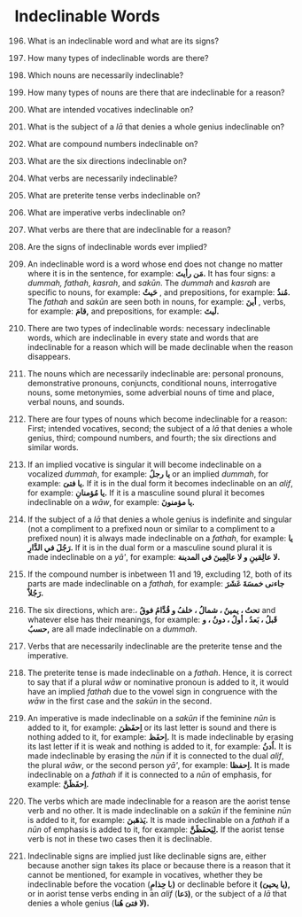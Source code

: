 Indeclinable Words
==================

196. What is an indeclinable word and what are its signs?

197. How many types of indeclinable words are there?

198. Which nouns are necessarily indeclinable?

199. How many types of nouns are there that are indeclinable for a
reason?

200. What are intended vocatives indeclinable on?

201. What is the subject of a *lā* that denies a whole genius
indeclinable on?

202. What are compound numbers indeclinable on?

203. What are the six directions indeclinable on?

204. What verbs are necessarily indeclinable?

205. What are preterite tense verbs indeclinable on?

206. What are imperative verbs indeclinable on?

207. What verbs are there that are indeclinable for a reason?

208. Are the signs of indeclinable words ever implied?

196. An indeclinable word is a word whose end does not change no matter
where it is in the sentence, for example: **مَن رأیتَ.** It has four
signs: a *dummah, fathah*, *kasrah*, and *sakūn*. The *dummah* and
*kasrah* are specific to nouns, for example: **حَیثُ** , and
prepositions, for example: **مُنذُ.** The *fathah* and *sakūn* are seen
both in nouns, for example: **أینَ** , verbs, for example: **قامَ,** and
prepositions, for example: **لَیتَ.**

197. There are two types of indeclinable words: necessary indeclinable
words, which are indeclinable in every state and words that are
indeclinable for a reason which will be made declinable when the reason
disappears.

198. The nouns which are necessarily indeclinable are: personal
pronouns, demonstrative pronouns, conjuncts, conditional nouns,
interrogative nouns, some metonymies, some adverbial nouns of time and
place, verbal nouns, and sounds.

199. There are four types of nouns which become indeclinable for a
reason: First; intended vocatives, second; the subject of a *lā* that
denies a whole genius, third; compound numbers, and fourth; the six
directions and similar words.

200. If an implied vocative is singular it will become indeclinable on a
vocalized *dummah*, for example: **یا رجلُ** or an implied *dummah*, for
example: **یا فتیَ.** If it is in the dual form it becomes indeclinable
on an *alif*, for example: **یا مُؤمنانِ.** If it is a masculine sound
plural it becomes indeclinable on a *wāw*, for example: **یا مؤمنونَ.**

201. If the subject of a *lā* that denies a whole genius is indefinite
and singular (not a compliment to a prefixed noun or similar to a
compliment to a prefixed noun) it is always made indeclinable on a
*fathah*, for example: **یا رَجُلَ في الدَّارِ.** If it is in the dual
form or a masculine sound plural it is made indeclinable on a *yā'*, for
example: **لا عالِمَینِ و لا عالِمِینَ في المدینة.**

202. If the compound number is inbetween 11 and 19, excluding 12, both
of its parts are made indeclinable on a *fathah*, for example: **جاءنی
خمسَةَ عَشَرَ رَجُلاً.**

203. The six directions, which are:، **تحتُ ، یمینُ ، شمالُ ، خلفُ و
قُدَّامُ فوقُ** and whatever else has their meanings, for example:
**قَبلُ ، بَعدُ ، أولُ ، دونُ ، و حسبُ,** are all made indeclinable on a
*dummah*.

204. Verbs that are necessarily indeclinable are the preterite tense and
the imperative.

205. The preterite tense is made indeclinable on a *fathah*. Hence, it
is correct to say that if a plural *wāw* or nominative pronoun is added
to it, it would have an implied *fathah* due to the vowel sign in
congruence with the *wāw* in the first case and the *sakūn* in the
second.

206. An imperative is made indeclinable on a *sakūn* if the feminine
*nūn* is added to it, for example: **اِحفَظنَ** or its last letter is
sound and there is nothing added to it, for example: **اِحفَظ.** It is
made indeclinable by erasing its last letter if it is weak and nothing
is added to it, for example: **اُدنُ.** It is made indeclinable by
erasing the *nūn* if it is connected to the dual *alif*, the plural
*wāw*, or the second person *yā'*, for example: **اِحفظا.** It is made
indeclinable on a *fathah* if it is connected to a *nūn* of emphasis,
for example: **اِحفَظَنَّ.**

207. The verbs which are made indeclinable for a reason are the aorist
tense verb and no other. It is made indeclinable on a *sakūn* if the
feminine *nūn* is added to it, for example: **یَذهَبنَ.** It is made
indeclinable on a *fathah* if a *nūn* of emphasis is added to it, for
example: **لِیَحفَظَنَّ.** If the aorist tense verb is not in these two
cases then it is declinable.

208. Indeclinable signs are implied just like declinable signs are,
either because another sign takes its place or because there is a reason
that it cannot be mentioned, for example in vocatives, whether they be
indeclinable before the vocation (ی**ا حِذامِ)** or declinable before it
**(یا یحییَ),** or in aorist tense verbs ending in an *alif* (**دَعا)**,
or the subject of a *lā* that denies a whole genius (**لا فتیَ هُنا).**


